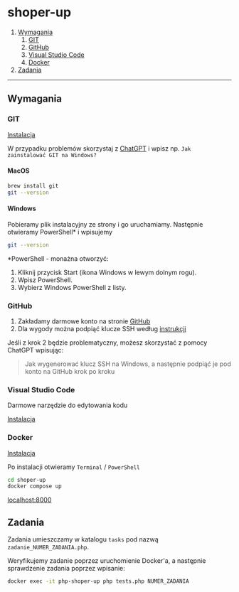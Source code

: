 # shoper-up

1. [Wymagania](#wymagania)
    1. [GIT](#git)
    2. [GitHub](#github)
    3. [Visual Studio Code](#visual-studio-code)
    4. [Docker](#docker)
2. [Zadania](#zadania)

------------------

## Wymagania

### GIT

[Instalacja](https://git-scm.com/downloads)

W przypadku problemów skorzystaj z [ChatGPT](https://chatgpt.com) i wpisz np. `Jak zainstalować GIT na Windows?`

#### MacOS

```bash title="MacOS"
brew install git
git --version
```

#### Windows

Pobieramy plik instalacyjny ze strony i go uruchamiamy. Następnie otwieramy PowerShell* i wpisujemy

```bash
git --version
```

*PowerShell - monażna otworzyć:
1. Kliknij przycisk Start (ikona Windows w lewym dolnym rogu).
2. Wpisz PowerShell.
3. Wybierz Windows PowerShell z listy.

### GitHub

1. Zakładamy darmowe konto na stronie [GitHub](https://github.com)
2. Dla wygody można podpiąć klucze SSH według [instrukcji](https://docs.github.com/en/authentication/connecting-to-github-with-ssh/adding-a-new-ssh-key-to-your-github-account)

Jeśli z krok 2 będzie problematyczny, możesz skorzystać z pomocy ChatGPT wpisując:

> Jak wygenerować klucz SSH na Windows, a następnie podpiąć je pod konto na GitHub krok po kroku

### Visual Studio Code

Darmowe narzędzie do edytowania kodu

[Instalacja](https://code.visualstudio.com)

### Docker

[Instalacja](https://www.docker.com/products/docker-desktop/)

Po instalacji otwieramy `Terminal` / `PowerShell`

```bash
cd shoper-up
docker compose up
```

[localhost:8000](http://localhost:8000)

## Zadania

Zadania umieszczamy w katalogu `tasks` pod nazwą `zadanie_NUMER_ZADANIA.php`.

Weryfikujemy zadanie poprzez uruchomienie Docker'a, a następnie sprawdzenie zadania poprzez wpisanie:

```bash
docker exec -it php-shoper-up php tests.php NUMER_ZADANIA
```